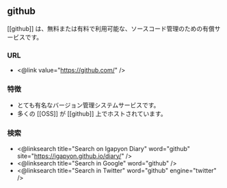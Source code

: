 ## github

[[github]] は、無料または有料で利用可能な、ソースコード管理のための有償サービスです。

### URL

* <@link value="https://github.com/" />

### 特徴

* とても有名なバージョン管理システムサービスです。
* 多くの [[OSS]] が [[github]] 上でホストされています。

### 検索

* <@linksearch title="Search on Igapyon Diary" word="github" site="https://igapyon.github.io/diary/" />
* <@linksearch title="Search in Google" word="github" />
* <@linksearch title="Search in Twitter" word="github" engine="twitter" />
